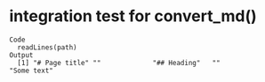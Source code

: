 # integration test for convert_md()

    Code
      readLines(path)
    Output
      [1] "# Page title" ""             "## Heading"   ""             "Some text"   

